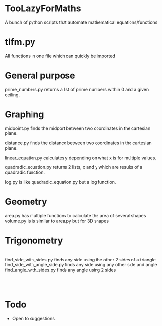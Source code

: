 # TooLazyForMaths
A bunch of python scripts that automate mathematical equations/functions
<br>
# tlfm.py
All functions in one file which can quickly be imported
<br>
# General purpose

prime_numbers.py returns a list of prime numbers within 0 and a given ceiling.
<br>
# Graphing

midpoint.py finds the midport between two coordinates in the cartesian plane.

distance.py finds the distance between two coordinates in the cartesian plane.

linear_equation.py calculates y depending on what x is for multiple values.

quadradic_equation.py returns 2 lists, x and y which are results of a quadradic function. 

log.py is like quadradic_equation.py but a log function.
<br>
# Geometry

area.py has multiple functions to calculate the area of several shapes
volume.py is is similar to area.py but for 3D shapes
<br>
# Trigonometry
<br>
find_side_with_sides.py finds any side using the other 2 sides of a triangle
find_side_with_angle_side.py finds any side using any other side and angle
find_angle_with_sides.py finds any angle using 2 sides

<br><br>
# Todo
- Open to suggestions
